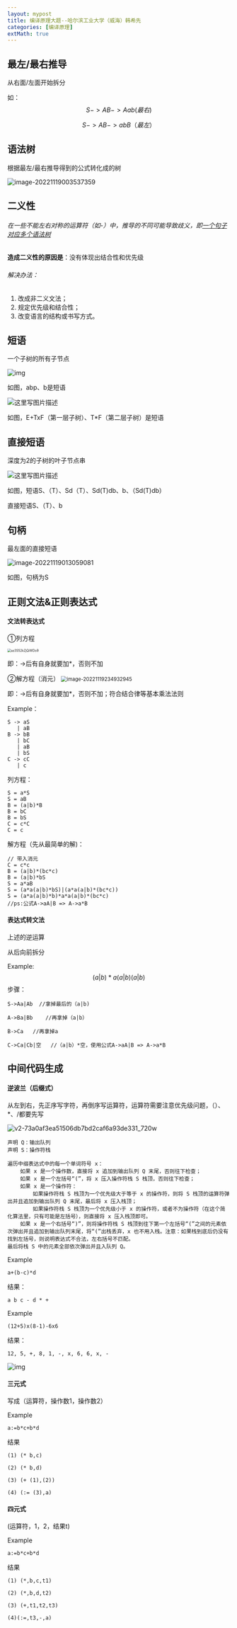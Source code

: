 ```yaml
---
layout: mypost
title: 编译原理大题--哈尔滨工业大学（威海）韩希先
categories: [编译原理]
extMath: true
---
```




## 最左/最右推导

从右面/左面开始拆分

如：
$$
S->AB->Aab(最右)
$$

$$
S->AB->abB（最左）
$$

## 语法树

根据最左/最右推导得到的公式转化成的树

![image-20221119003537359](https://f.pz.al/pzal/2022/11/19/65d8f34dc80f5.png)


## 二义性

###### 在一些不能左右对称的运算符（如-）中，推导的不同可能导致歧义，即<u>一个句子对应多个语法树</u>

**造成二义性的原因是**：没有体现出结合性和优先级

###### 解决办法：

1. 改成非二义文法；
2. 规定优先级和结合性；
3. 改变语言的结构或书写方式。



## 短语

一个子树的所有子节点

![img](https://f.pz.al/pzal/2022/11/19/d4fbbc8c52075.png)


如图，abp、b是短语

![这里写图片描述](https://f.pz.al/pzal/2022/11/19/97e228d986489.png)

如图，E+TxF（第一层子树）、T*F（第二层子树）是短语

## 直接短语

深度为2的子树的叶子节点串

![这里写图片描述](https://f.pz.al/pzal/2022/11/19/848a08896dfdb.png)

如图，短语S、（T）、Sd（T）、Sd(T)db、b、（Sd(T)db）

直接短语S、（T）、b

## 句柄

最左面的直接短语

![image-20221119013059081](https://f.pz.al/pzal/2022/11/19/e9fd9beb543e6.png)

如图，句柄为S

## 正则文法&正则表达式

#### 文法转表达式

①列方程

<img src="https://f.pz.al/pzal/2022/11/19/9146675b945e3.png" alt="az3S52kZjQiWDo9" style="zoom: 50%;" />

即：->后有自身就要加*，否则不加

②解方程（消元）
<img src="https://f.pz.al/pzal/2022/11/19/62b0ef6eda9e8.png" alt="image-20221119234932945" style="zoom:80%;" />

即：->后有自身就要加*，否则不加；符合结合律等基本乘法法则

Example：

```
S -> aS
   | aB
B -> bB
   | bC
   | aB
   | bS
C -> cC
   | c
```

列方程：

```
S = a*S
S = aB
B = (a|b)*B
B = bC
B = bS
C = c*C
C = c
```

解方程（先从最简单的解)：

```
// 带入消元
C = c*c
B = (a|b)*(bc*c)
B = (a|b)*bS
S = a*aB
S = (a*a(a|b)*bS)|(a*a(a|b)*(bc*c))
S = (a*a(a|b)*b)*a*a(a|b)*(bc*c)
//ps:公式A->aA|B => A->a*B
```

#### 表达式转文法

上述的逆运算

从后向前拆分

Example:
$$
(a|b)*a (a|b)(a|b)
$$
步骤：

```
S->Aa|Ab  //拿掉最后的（a|b)

A->Ba|Bb	//再拿掉（a|b）

B->Ca   //再拿掉a

C->Ca|Cb|空   //（a|b）*空，使用公式A->aA|B => A->a*B
```





## 中间代码生成

#### 逆波兰（后缀式）

从左到右，先正序写字符，再倒序写运算符，运算符需要注意优先级问题，（）、*、/都要先写

![v2-73a0af3ea51506db7bd2caf6a93de331_720w](https://f.pz.al/pzal/2022/11/20/58b154176fb09.png)

```
声明 Q：输出队列
声明 S：操作符栈

遍历中缀表达式中的每一个单词符号 x：
    如果 x 是一个操作数，直接将 x 追加到输出队列 Q 末尾，否则往下检查；
    如果 x 是一个左括号“(”，将 x 压入操作符栈 S 栈顶，否则往下检查；
    如果 x 是一个操作符：
        如果操作符栈 S 栈顶为一个优先级大于等于 x 的操作符，则将 S 栈顶的运算符弹出并且追加到输出队列 Q 末尾，最后将 x 压入栈顶；
        如果操作符栈 S 栈顶为一个优先级小于 x 的操作符，或者不为操作符（在这个简化算法里，只有可能是左括号），则直接将 x 压入栈顶即可。
    如果 x 是一个右括号“)”，则将操作符栈 S 栈顶到往下第一个左括号“(”之间的元素依次弹出并且追加到输出队列末尾，将“(”出栈丢弃，x 也不用入栈。注意：如果栈到底后仍没有找到左括号，则说明表达式不合法，左右括号不匹配。
最后将栈 S 中的元素全部依次弹出并且入队列 Q。
```

Example

```
a+(b-c)*d
```

结果：

```
a b c - d * +
```

Example

```
(12+5)x(8-1)-6x6
```

结果：

```
12, 5, +, 8, 1, -, x, 6, 6, x, -
```

![img](https://f.pz.al/pzal/2022/11/20/b16060ada4522.gif)

#### 三元式

写成（运算符，操作数1，操作数2）

Example

```
a:=b*c+b*d
```

结果

```
(1) (* b,c)

(2) (* b,d)

(3) (+ (1),(2))

(4) (:= (3),a)
```

#### 四元式

(运算符，1，2，结果t)

Example

```
a:=b*c+b*d
```

结果

```
(1) (*,b,c,t1)

(2) (*,b,d,t2)

(3) (+,t1,t2,t3)

(4)(:=,t3,-,a)
```



<div class="wildfire_thread">
<script src="https://utteranc.es/client.js"
        repo="hitptep/hitptep.github.io"
        issue-term="pathname"
        theme="github-light"
        crossorigin="anonymous"
        async>
</script>
</div>
